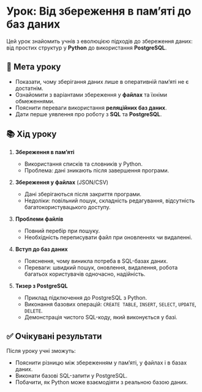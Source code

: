 # Урок: Від збереження в пам’яті до баз даних  

Цей урок знайомить учнів з еволюцією підходів до збереження даних: від простих структур у **Python** до використання **PostgreSQL**.  

## 🎯 Мета уроку  
- Показати, чому зберігання даних лише в оперативній пам’яті не є достатнім.  
- Ознайомити з варіантами збереження у **файлах** та їхніми обмеженнями.  
- Пояснити переваги використання **реляційних баз даних**.  
- Дати перше уявлення про роботу з **SQL** та **PostgreSQL**.  

## 📚 Хід уроку  
1. **Збереження в пам’яті**  
   - Використання списків та словників у Python.  
   - Проблема: дані зникають після завершення програми.  

2. **Збереження у файлах** (JSON/CSV)  
   - Дані зберігаються після закриття програми.  
   - Недоліки: повільний пошук, складність редагування, відсутність багатокористувацького доступу.  

3. **Проблеми файлів**  
   - Повний перебір при пошуку.  
   - Необхідність переписувати файл при оновленнях чи видаленні.  

4. **Вступ до баз даних**  
   - Пояснення, чому виникла потреба в SQL-базах даних.  
   - Переваги: швидкий пошук, оновлення, видалення, робота багатьох користувачів одночасно, надійність.  

5. **Тизер з PostgreSQL**  
   - Приклад підключення до PostgreSQL з Python.  
   - Виконання базових операцій: `CREATE TABLE`, `INSERT`, `SELECT`, `UPDATE`, `DELETE`.  
   - Демонстрація чистого SQL-коду, який виконується у базі.  

## ✅ Очікувані результати  
Після уроку учні зможуть:  
- Пояснити різницю між збереженням у пам’яті, у файлах і в базах даних.  
- Виконати базові SQL-запити у PostgreSQL.  
- Побачити, як Python може взаємодіяти з реальною базою даних.  

